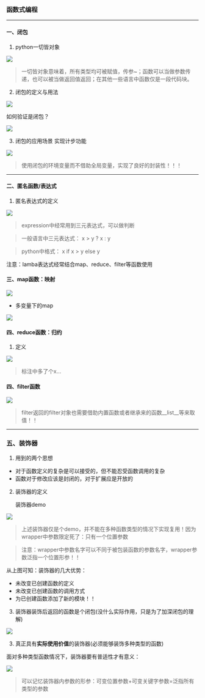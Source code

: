 ﻿### 函数式编程
***
#### 一、闭包
1. python一切皆对象

![](http://image-store1.oss-cn-hangzhou.aliyuncs.com/18-5-31/72755532.jpg)

> 一切皆对象意味着，所有类型均可被赋值，传参~；函数可以当做参数传递，也可以被当做返回值返回；在其他一些语言中函数仅是一段代码块。

2. 闭包的定义与用法

![](http://image-store1.oss-cn-hangzhou.aliyuncs.com/18-5-31/48858634.jpg)

如何验证是闭包？

![](http://image-store1.oss-cn-hangzhou.aliyuncs.com/18-6-1/30196953.jpg)

3. 闭包的应用场景
实现计步功能

![](http://image-store1.oss-cn-hangzhou.aliyuncs.com/18-6-1/82534540.jpg)

> 使用闭包的环境变量而不借助全局变量，实现了良好的封装性！！！

***
#### 二、匿名函数/表达式

1. 匿名表达式的定义

![](http://image-store1.oss-cn-hangzhou.aliyuncs.com/18-6-1/38845020.jpg)

> expression中经常用到三元表达式，可以做判断

> 一般语言中三元表达式： x > y ? x : y

> python中格式： x if x > y else y

注意：lamba表达式经常结合map、reduce、filter等函数使用

#### 三、map函数：映射

![](http://image-store1.oss-cn-hangzhou.aliyuncs.com/18-6-1/6649069.jpg)

+ 多变量下的map

![](http://image-store1.oss-cn-hangzhou.aliyuncs.com/18-6-1/23323688.jpg)

#### 四、reduce函数：归约
1. 定义

![](http://image-store1.oss-cn-hangzhou.aliyuncs.com/18-6-1/44004039.jpg)

> 标注中多了个x...

#### 四、filter函数

![](http://image-store1.oss-cn-hangzhou.aliyuncs.com/18-6-1/68758096.jpg)

> filter返回的filter对象也需要借助内置函数或者继承来的函数__list__等来取值！！


***
### 五、装饰器

1. 用到的两个思想

+ 对于函数定义的复杂是可以接受的，但不能忍受函数调用的复杂
+ 函数对于修改应该是封闭的，对于扩展应是开放的

2. 装饰器的定义

    装饰器demo

![](http://image-store1.oss-cn-hangzhou.aliyuncs.com/18-6-1/93208122.jpg)

> 上述装饰器仅是个demo，并不能在多种函数类型的情况下实现复用！因为wrapper中参数限定死了：只有一个位置参数

> 注意：wrapper中参数名字可以不同于被包装函数的参数名字，wrapper参数泛指一个位置形参！！

从上图可知：装饰器的几大优势：
+ 未改变已创建函数的定义
+ 未改变已创建函数的调用方式
+ 为已创建函数添加了新的模块！！

3. 装饰器装饰后返回的函数是个闭包(没什么实际作用，只是为了加深闭包的理解)

![](http://image-store1.oss-cn-hangzhou.aliyuncs.com/18-6-1/66541886.jpg)

3. 真正具有**实际使用价值**的装饰器(必须能够装饰多种类型的函数)

面对多种类型函数情况下，装饰器要有普适性才有意义：

![](http://image-store1.oss-cn-hangzhou.aliyuncs.com/18-6-1/58654284.jpg)

> 可以记忆装饰器内参数的形参：可变位置参数+可变关键字参数=泛指所有类型的参数